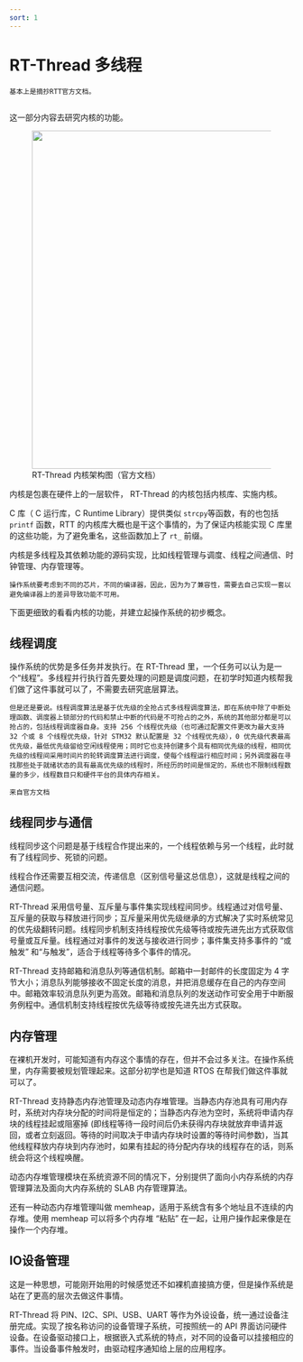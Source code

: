 ```yaml
---
sort: 1
---
```

# RT-Thread 多线程

```note
基本上是摘抄RTT官方文档。


```

这一部分内容去研究内核的功能。

<figure>
    <img src="https://www.rt-thread.org/document/site/rt-thread-version/rt-thread-standard/programming-manual/basic/figures/03kernel_Framework.png" width=600 />
    <figcaption>RT-Thread 内核架构图（官方文档）</figcaption>
</figure>

内核是包裹在硬件上的一层软件， RT-Thread 的内核包括内核库、实施内核。

C 库（ C 运行库，C Runtime Library）提供类似 `strcpy`等函数，有的也包括 `printf` 函数，RTT 的内核库大概也是干这个事情的，为了保证内核能实现 C 库里的这些功能，为了避免重名，这些函数加上了 `rt_` 前缀。

内核是多线程及其依赖功能的源码实现，比如线程管理与调度、线程之间通信、时钟管理、内存管理等。

```note
操作系统要考虑到不同的芯片，不同的编译器，因此，因为为了兼容性，需要去自己实现一套以避免编译器上的差异导致功能不可用。
```

下面更细致的看看内核的功能，并建立起操作系统的初步概念。


## 线程调度

操作系统的优势是多任务并发执行。在 RT-Thread 里，一个任务可以认为是一个“线程”。多线程并行执行首先要处理的问题是调度问题，在初学时知道内核帮我们做了这件事就可以了，不需要去研究底层算法。

```note
但是还是要说。线程调度算法是基于优先级的全抢占式多线程调度算法，即在系统中除了中断处理函数、调度器上锁部分的代码和禁止中断的代码是不可抢占的之外，系统的其他部分都是可以抢占的，包括线程调度器自身。支持 256 个线程优先级（也可通过配置文件更改为最大支持 32 个或 8 个线程优先级，针对 STM32 默认配置是 32 个线程优先级），0 优先级代表最高优先级，最低优先级留给空闲线程使用；同时它也支持创建多个具有相同优先级的线程，相同优先级的线程间采用时间片的轮转调度算法进行调度，使每个线程运行相应时间；另外调度器在寻找那些处于就绪状态的具有最高优先级的线程时，所经历的时间是恒定的，系统也不限制线程数量的多少，线程数目只和硬件平台的具体内存相关。

来自官方文档
```

## 线程同步与通信

线程同步这个问题是基于线程合作提出来的，一个线程依赖与另一个线程，此时就有了线程同步、死锁的问题。

线程合作还需要互相交流，传递信息（区别信号量这总信息），这就是线程之间的通信问题。

RT-Thread 采用信号量、互斥量与事件集实现线程间同步。线程通过对信号量、互斥量的获取与释放进行同步；互斥量采用优先级继承的方式解决了实时系统常见的优先级翻转问题。线程同步机制支持线程按优先级等待或按先进先出方式获取信号量或互斥量。线程通过对事件的发送与接收进行同步；事件集支持多事件的 “或触发” 和“与触发”，适合于线程等待多个事件的情况。

RT-Thread 支持邮箱和消息队列等通信机制。邮箱中一封邮件的长度固定为 4 字节大小；消息队列能够接收不固定长度的消息，并把消息缓存在自己的内存空间中。邮箱效率较消息队列更为高效。邮箱和消息队列的发送动作可安全用于中断服务例程中。通信机制支持线程按优先级等待或按先进先出方式获取。


## 内存管理

在裸机开发时，可能知道有内存这个事情的存在，但并不会过多关注。在操作系统里，内存需要被规划管理起来。这部分初学也是知道 RTOS 在帮我们做这件事就可以了。

RT-Thread 支持静态内存池管理及动态内存堆管理。当静态内存池具有可用内存时，系统对内存块分配的时间将是恒定的；当静态内存池为空时，系统将申请内存块的线程挂起或阻塞掉 (即线程等待一段时间后仍未获得内存块就放弃申请并返回，或者立刻返回。等待的时间取决于申请内存块时设置的等待时间参数)，当其他线程释放内存块到内存池时，如果有挂起的待分配内存块的线程存在的话，则系统会将这个线程唤醒。

动态内存堆管理模块在系统资源不同的情况下，分别提供了面向小内存系统的内存管理算法及面向大内存系统的 SLAB 内存管理算法。

还有一种动态内存堆管理叫做 memheap，适用于系统含有多个地址且不连续的内存堆。使用 memheap 可以将多个内存堆 “粘贴” 在一起，让用户操作起来像是在操作一个内存堆。

## IO设备管理

这是一种思想，可能刚开始用的时候感觉还不如裸机直接搞方便，但是操作系统是站在了更高的层次去做这件事情。

RT-Thread 将 PIN、I2C、SPI、USB、UART 等作为外设设备，统一通过设备注册完成。实现了按名称访问的设备管理子系统，可按照统一的 API 界面访问硬件设备。在设备驱动接口上，根据嵌入式系统的特点，对不同的设备可以挂接相应的事件。当设备事件触发时，由驱动程序通知给上层的应用程序。







